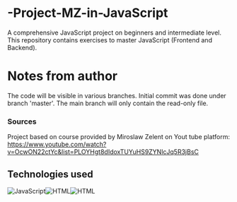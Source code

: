 # -Project-MZ-in-JavaScript
A comprehensive JavaScript project on beginners and intermediate level. This repository contains exercises to master JavaScript (Frontend and Backend).

# Notes from author
The code will be visible in various branches. Initial commit was done under branch 'master'. The main branch will only contain the read-only file.

### Sources
Project based on course provided by Miroslaw Zelent on Yout tube platform:
https://www.youtube.com/watch?v=OcwON22ctYc&list=PLOYHgt8dIdoxTUYuHS9ZYNlcJq5R3jBsC

## Technologies used

![JavaScript](https://img.shields.io/badge/JavaScript-F7DF1E?style=for-the-badge&logo=javascript&logoColor=black)![HTML](https://img.shields.io/badge/HTML-239120?style=for-the-badge&logo=html5&logoColor=white)![HTML](https://img.shields.io/badge/1query-239120?style=for-the-badge&logo=jquery3&logoColor=white)
